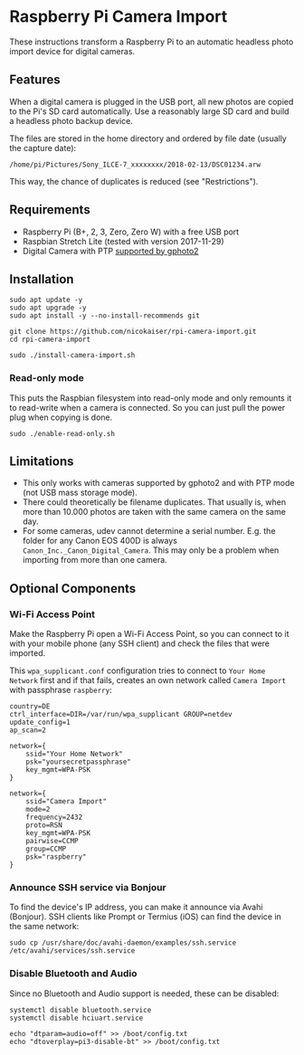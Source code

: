 # Raspberry Pi Camera Import

These instructions transform a Raspberry Pi to an automatic headless photo import device for digital cameras.

## Features

When a digital camera is plugged in the USB port, all new photos are copied to the Pi's SD card automatically. Use a reasonably large SD card and build a headless photo backup device.

The files are stored in the home directory and ordered by file date (usually the capture date):

`/home/pi/Pictures/Sony_ILCE-7_xxxxxxxx/2018-02-13/DSC01234.arw`

This way, the chance of duplicates is reduced (see "Restrictions").

## Requirements

- Raspberry Pi (B+, 2, 3, Zero, Zero W) with a free USB port
- Raspbian Stretch Lite (tested with version 2017-11-29)
- Digital Camera with PTP [supported by gphoto2](http://gphoto.org/proj/libgphoto2/support.php)

## Installation

```
sudo apt update -y
sudo apt upgrade -y
sudo apt install -y --no-install-recommends git

git clone https://github.com/nicokaiser/rpi-camera-import.git
cd rpi-camera-import

sudo ./install-camera-import.sh
```

### Read-only mode

This puts the Raspbian filesystem into read-only mode and only remounts it to read-write when a camera is connected. So you can just pull the power plug when copying is done.

```
sudo ./enable-read-only.sh
```

## Limitations

- This only works with cameras supported by gphoto2 and with PTP mode (not USB mass storage mode).
- There could theoretically be filename duplicates. That usually is, when more than 10.000 photos are taken with the same camera on the same day.
- For some cameras, udev cannot determine a serial number. E.g. the folder for any Canon EOS 400D is always `Canon_Inc._Canon_Digital_Camera`. This may only be a problem when importing from more than one camera.

## Optional Components

### Wi-Fi Access Point

Make the Raspberry Pi open a Wi-Fi Access Point, so you can connect to it with your mobile phone (any SSH client) and check the files that were imported.

This `wpa_supplicant.conf` configuration tries to connect to `Your Home Network` first and if that fails, creates an own network called `Camera Import` with passphrase `raspberry`:

```
country=DE
ctrl_interface=DIR=/var/run/wpa_supplicant GROUP=netdev
update_config=1
ap_scan=2

network={
    ssid="Your Home Network"
    psk="yoursecretpassphrase"
    key_mgmt=WPA-PSK
}

network={
    ssid="Camera Import"
    mode=2
    frequency=2432
    proto=RSN
    key_mgmt=WPA-PSK
    pairwise=CCMP
    group=CCMP
    psk="raspberry"
}
```

### Announce SSH service via Bonjour

To find the device's IP address, you can make it announce via Avahi (Bonjour). SSH clients like Prompt or Termius (iOS) can find the device in the same network:

```
sudo cp /usr/share/doc/avahi-daemon/examples/ssh.service /etc/avahi/services/ssh.service
```

### Disable Bluetooth and Audio

Since no Bluetooth and Audio support is needed, these can be disabled:

```
systemctl disable bluetooth.service
systemctl disable hciuart.service

echo "dtparam=audio=off" >> /boot/config.txt
echo "dtoverplay=pi3-disable-bt" >> /boot/config.txt
```

